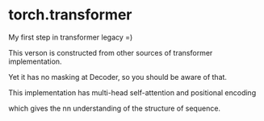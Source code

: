 # torch.transformer
My first step in transformer legacy =) 

This verson is constructed from other sources of transformer implementation.


Yet it has no masking at Decoder, so you should be aware of that.


This implementation has multi-head self-attention and positional encoding 


which gives the nn understanding of the structure of sequence.
